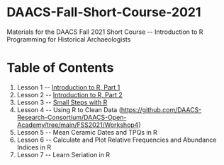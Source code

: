 # DAACS-Fall-Short-Course-2021
Materials for the DAACS Fall 2021 Short Course -- Introduction to R Programming for Historical Archaeologists

# Table of Contents
1. Lesson 1 -- [Introduction to R, Part 1](https://github.com/DAACS-Research-Consortium/DAACS-Intro-to-R)
2. Lesson 2 -- [Introduction to R, Part 2](https://github.com/DAACS-Research-Consortium/DAACS-Intro-to-R/blob/main/session-ii-startup.md)
3. Lesson 3 -- [Small Steps with R](https://github.com/DAACS-Research-Consortium/DAACS-Open-Academy/tree/main/FSS2021/Workshop3)
4. Lesson 4 -- Using R to Clean Data (https://github.com/DAACS-Research-Consortium/DAACS-Open-Academy/tree/main/FSS2021/Workshop4)
5. Lesson 5 -- Mean Ceramic Dates and TPQs in R
6. Lesson 6 -- Calculate and Plot Relative Frequencies and Abundance Indices in R
7. Lesson 7 -- Learn Seriation in R
